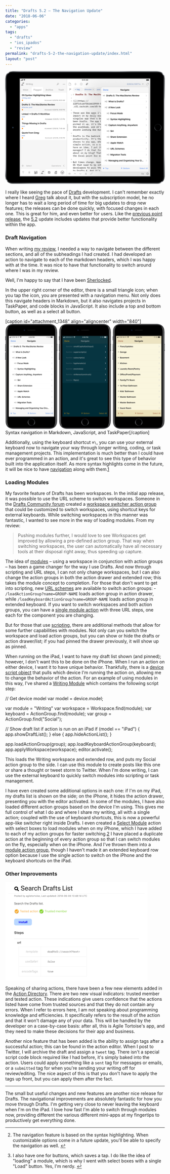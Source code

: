 ```yaml
---
title: "Drafts 5.2 – The Navigation Update"
date: "2018-06-06"
categories: 
  - "apps"
tags: 
  - "drafts"
  - "ios_ipados"
  - "review"
permalink: "drafts-5-2-the-navigation-update/index.html"
layout: "post"
---
```


[![](images/D5-Nav-Hero.png)](https://www.nahumck.me/wp-content/uploads/2018/06/D5-Nav-Hero.png)

I really like seeing the pace of [Drafts](https://itunes.apple.com/us/app/id1236254471?at=1001l4VZ) development. I can't remember exactly where I heard [Greg](https://twitter.com/agiletortoise) talk about it, but with the subscription model, he no longer has to wait a long period of time for big updates to drop new features; the releases can be done quickly, with focused changes in each one. This is great for him, and even better for users. Like the [previous point release](https://www.nahumck.me/drafts-5-dot-1-update/), the [5.2](https://forums.getdrafts.com/t/drafts-5-2-released/1539) update includes updates that provide better functionality within the app.

### Draft Navigation

When writing [my review](https://www.macstories.net/reviews/drafts-5-the-macstories-review/), I needed a way to navigate between the different sections, and all of the subheadings I had created. I had developed an action to navigate to each of the markdown headers, which I was happy with at the time. It was nice to have that functionality to switch around where I was in my review.

Well, I'm happy to say that I have been [Sherlocked](https://www.urbandictionary.com/define.php?term=sherlocked).

In the upper right corner of the editor, there is a small triangle icon; when you tap the icon, you are presented with a navigation menu. Not only does this navigate headers in Markdown, but it also navigates projects in TaskPaper, and code blocks in JavaScript. It also include a top and bottom button, as well as a select all button.

\[caption id="attachment\_1348" align="aligncenter" width="840"\][![](images/Syntax-Navigation-1024x673.png)](https://www.nahumck.me/wp-content/uploads/2018/06/Syntax-Navigation.png) Syntax navigation in Markdown, JavaScript, and TaskPaper\[/caption\]

Additionally, using the keyboard shortcut `⌘\`, you can use your external keyboard now to navigate your way through longer writing, coding, or task management projects. This implementation is much better than I could have ever programmed in an action, and it's great to see this type of behavior built into the application itself. As more syntax highlights come in the future, it will be nice to have [navigation](http://getdrafts.com/editor/navigation) along with them.[1](#fn-1354-syntax)

### Loading Modules

My favorite feature of Drafts has been workspaces. In the initial app release, it was possible to use the URL scheme to switch workspaces. Someone in the [Drafts Community forum](https://forums.getdrafts.com/) created a [workspace switcher action group](https://forums.getdrafts.com/t/workspace-switcher/736) that could be customized to switch workspaces, using shortcut keys for external keyboards. While switching workspaces in this manner was fantastic, I wanted to see more in the way of loading modules. From my review:

> Pushing modules further, I would love to see Workspaces get improved by allowing a pre-defined action group. That way when switching workspaces, the user can automatically have all necessary tools at their disposal right away, thus speeding up capture.

The idea of [modules](https://www.macstories.net/reviews/drafts-5-the-macstories-review/#drafts-as-a-modular-interface) – using a workspace in conjunction with action groups – has been a game changer for the way I use Drafts. And now through scripting and URL steps, I can not only change workspaces, but I can also change the action groups in both the action drawer and extended row; this takes the module concept to completion. For those that don't want to get into scripting, new [URL schemes](http://getdrafts.com/urls/) are available to switch action groups: - `/loadActionGroup?name=GROUP-NAME` loads action group in action drawer, while `/loadKeyboardActionGroup?name=GROUP-NAME` loads action group in extended keyboard. If you want to switch workspaces and both action groups, you can have a [single module action](https://actions.getdrafts.com/a/1Ji) with three URL steps, one each for the component you are changing.

But for those that use [scripting](http://reference.getdrafts.com/objects/App.html), there are additional methods that allow for some further capabilities with modules. Not only can you switch the workspace and load action groups, but you can show or hide the drafts or action drawer/list; if you had pinned the drawer previously, it will show up as pinned.

When running on the iPad, I want to have my draft list shown (and pinned); however, I don't want this to be done on the iPhone. When I run an action on either device, I want it to have unique behavior. Thankfully, there is a [device script object](http://reference.getdrafts.com/objects/Device.html) that pulls which device I'm running the action on, allowing me to change the behavior of the action. For an example of using modules in this way, I've shared a [Writing Module](https://actions.getdrafts.com/a/1Jj) which contains the following script step:

// Get device model
var model = device.model;

var module = "Writing"
var workspace = Workspace.find(module);
var keyboard = ActionGroup.find(module);
var group = ActionGroup.find("Social");

// Show draft list if action is run on an iPad
if (model == "iPad") {
    app.showDraftList();
}
else {
    app.hideActionList();
}

app.loadActionGroup(group);
app.loadKeyboardActionGroup(keyboard);
app.applyWorkspace(workspace);
editor.activate();

This loads the Writing workspace and extended row, and puts my Social action group to the side. I can use this module to create posts like this one or share a thought or tweet storm to Twitter. When I'm done writing, I can use the external keyboard to quickly switch modules into scripting or task management.

I have even created some additional options in each one: if I'm on my iPad, my drafts list is shown on the side; on the iPhone, it hides the action drawer, presenting you with the editor activated. In some of the modules, I have also loaded different action groups based on the device I'm using. This gives me full control of what I do and where I share my writing, all with a single action; coupled with the use of keyboard shortcuts, this is now a powerful app-like switcher right inside Drafts. I even created a [Select Module](https://actions.getdrafts.com/a/1K5) action with select boxes to load modules when on my iPhone, which I have added to each of my action groups for faster switching.[2](#fn-1354-buttons) I have placed a duplicate action at the beginning of every action group so that I can switch modules on the fly, especially when on the iPhone. And I've thrown them into a [module action group](https://actions.getdrafts.com/g/1Jn), though I haven't made it an extended keyboard row option because I use the single action to switch on the iPhone and the keyboard shortcuts on the iPad.

### Other Improvements

[![](images/Trusted_Tested-Action-Directory-450x310.png)](https://www.nahumck.me/wp-content/uploads/2018/06/Trusted_Tested-Action-Directory.png)

Speaking of sharing actions, there have been a few new elements added in the [Action Directory](http://actions.getdrafts.com/). There are two new visual indicators: trusted member and tested action. These indications give users confidence that the actions listed have come from trusted sources and that they do not contain any errors. When I refer to errors here, I am not speaking about programming knowledge and efficiencies. It specifically refers to the result of the action and that it won't damage any of your data. This will be handled by the developer on a case-by-case basis: after all, this is Agile Tortoise's app, and they need to make these decisions for their app and business.

Another nice feature that has been added is the ability to assign tags after a successful action; this can be found in the action editor. When I post to Twitter, I will archive the draft and assign a `tweet` tag. There isn't a special script code block required like I had before, it's simply baked into the action. Users could apply something like a `sent` tag for messages or emails, or a `submitted` tag for when you're sending your writing off for review/editing. The nice aspect of this is that you don't have to apply the tags up front, but you can apply them after the fact.

* * *

The small but useful changes and new features are another nice release for Drafts. The navigational improvements are absolutely fantastic for how you move through Drafts. I'm getting very close to never leaving the keyboard when I'm on the iPad. I love how fast I'm able to switch through modules now, providing different the various different mini-apps at my fingertips to productively get everything done.

* * *

2. The navigation feature is based on the syntax highlighting. When customizable options come in a future update, you'll be able to specify the navigation as well. [↩](#fnref-1354-syntax)

4. I also have one for buttons, which saves a tap. I do like the idea of "loading" a module, which is why I went with select boxes with a single "Load" button. Yes, I'm nerdy. [↩](#fnref-1354-buttons)

